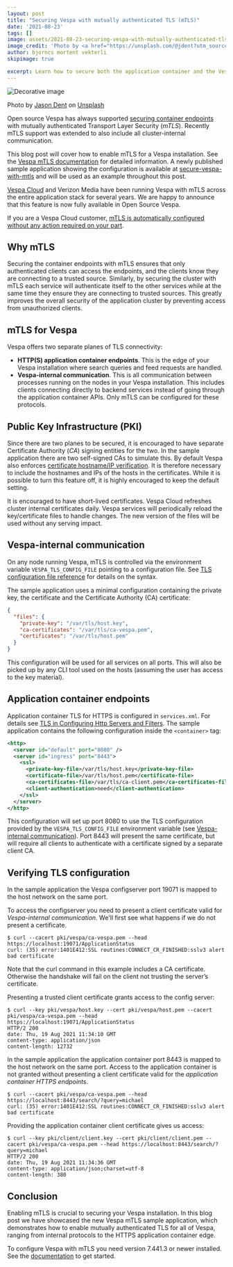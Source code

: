 ```yaml
---
layout: post 
title: "Securing Vespa with mutually authenticated TLS (mTLS)"
date: '2021-08-23' 
tags: []
image: assets/2021-08-23-securing-vespa-with-mutually-authenticated-tls/jason-dent-3wPJxh-piRw-unsplash.jpg
image_credit: 'Photo by <a href="https://unsplash.com/@jdent?utm_source=unsplash&utm_medium=referral&utm_content=creditCopyText">Jason Dent</a> on <a href="https://unsplash.com/photos/3wPJxh-piRw?utm_source=unsplash&utm_medium=referral&utm_content=creditCopyText">Unsplash</a>'
author: bjorncs mortent vekterli 
skipimage: true

excerpt: Learn how to secure both the application container and the Vespa internal communication of your Vespa application. 
---
```

![Decorative image](/assets/2021-08-23-securing-vespa-with-mutually-authenticated-tls/jason-dent-3wPJxh-piRw-unsplash.jpg)
<p class="image-credit">
 Photo by <a href="https://unsplash.com/@jdent?utm_source=unsplash&utm_medium=referral&utm_content=creditCopyText">
 Jason Dent</a> on <a href="https://unsplash.com?utm_source=unsplash&utm_medium=referral&utm_content=creditCopyText">Unsplash</a>
</p>

Open source Vespa has always supported [securing container endpoints](https://docs.vespa.ai/en/jdisc/http-server-and-filters.html#tls) with mutually
authenticated Transport Layer Security (*mTLS*). Recently mTLS support was extended to also include all cluster-internal
communication.

This blog post will cover how to enable mTLS for a Vespa installation. See the
[Vespa mTLS documentation](https://docs.vespa.ai/en/mtls.html) for detailed information. A newly published sample application showing
the configuration is available
at [secure-vespa-with-mtls](https://github.com/vespa-engine/sample-apps/tree/master/examples/operations/multinode-HA#secure-vespa-with-mutually-authenticated-tls)
and will be used as an example throughout this post.

[Vespa Cloud](https://cloud.vespa.ai/) and Verizon Media have been running Vespa with mTLS across the entire application stack for several years.
We are happy to announce that this feature is now fully available in Open Source Vespa. 

If you are a Vespa Cloud customer, 
[mTLS is automatically configured without any action required on your part](https://cloud.vespa.ai/en/security-model.html).

## Why mTLS
Securing the container endpoints with mTLS ensures that only authenticated clients can access the endpoints, 
and the clients know they are connecting to a trusted source. Similarly, by securing the cluster with mTLS each service will
authenticate itself to the other services while at the same time they ensure they are connecting to trusted sources. This 
greatly improves the overall security of the application cluster by preventing access from unauthorized clients.

## mTLS for Vespa
Vespa offers two separate planes of TLS connectivity:
* **HTTP(S) application container endpoints**. This is the edge of your Vespa installation where search queries 
  and feed requests are handled.
* **Vespa-internal communication**. This is all communication between processes running on the nodes in
  your Vespa installation. This includes clients connecting directly to backend services instead of going through the application
  container APIs. Only mTLS can be configured for these protocols.

## Public Key Infrastructure (PKI)
Since there are two planes to be secured, it is encouraged to have separate Certificate Authority (*CA*) signing entities for the two. In the sample
application there are two self-signed CAs to simulate this. By default Vespa also enforces [certificate hostname/IP verification](https://datatracker.ietf.org/doc/html/rfc2818#section-3). It
is therefore necessary to include the hostnames and IPs of the hosts in the certificates. While it is
possible to turn this feature off, it is highly encouraged to keep the default setting.

It is encouraged to have short-lived certificates. Vespa Cloud refreshes cluster internal certificates daily.
Vespa services will periodically reload the key/certificate files to handle changes.
The new version of the files will be used without any serving impact.

## Vespa-internal communication
On any node running Vespa, mTLS is controlled via the environment variable `VESPA_TLS_CONFIG_FILE` pointing to 
a configuration file. See [TLS configuration file reference](https://docs.vespa.ai/en/reference/mtls.html#configuration-file)
for details on the syntax.

The sample application uses a minimal configuration containing the private key, the certificate and the Certificate Authority (CA) certificate:
```json
{
  "files": {
    "private-key": "/var/tls/host.key",
    "ca-certificates": "/var/tls/ca-vespa.pem",
    "certificates": "/var/tls/host.pem"
  }
}
```

This configuration will be used for all services on all ports. This will also be picked up by any CLI tool used on the
hosts (assuming the user has access to the key material).

## Application container endpoints
Application container TLS for HTTPS is configured in `services.xml`. For details see 
[TLS in Configuring Http Servers and Filters](https://docs.vespa.ai/en/jdisc/http-server-and-filters.html#tls).
The sample application contains the following configuration inside the `<container>` tag:
```xml
<http>
  <server id="default" port="8080" />
  <server id="ingress" port="8443">
    <ssl>
      <private-key-file>/var/tls/host.key</private-key-file>
      <certificate-file>/var/tls/host.pem</certificate-file>
      <ca-certificates-file>/var/tls/ca-client.pem</ca-certificates-file>
      <client-authentication>need</client-authentication>
    </ssl>
  </server>
</http>
```

This configuration will set up port 8080 to use the TLS configuration provided by the `VESPA_TLS_CONFIG_FILE`
environment variable (see [Vespa-internal communication](#vespa-internal-communication)). Port 8443 will present the
same certificate, but will require all clients to authenticate with a certificate signed by a separate client CA.

## Verifying TLS configuration
In the sample application the Vespa configserver port 19071 is mapped to the host network on the same port. 

To access the configserver you need to present a client certificate valid for *Vespa-internal communication*. We'll first
see what happens if we do not present a certificate.
```shell
$ curl --cacert pki/vespa/ca-vespa.pem --head https://localhost:19071/ApplicationStatus
curl: (35) error:1401E412:SSL routines:CONNECT_CR_FINISHED:sslv3 alert bad certificate
```

Note that the curl command in this example includes a CA certificate. Otherwise the handshake will fail on the client
not trusting the server’s certificate.

Presenting a trusted client certificate grants access to the config server:
```shell
$ curl --key pki/vespa/host.key --cert pki/vespa/host.pem --cacert pki/vespa/ca-vespa.pem --head https://localhost:19071/ApplicationStatus
HTTP/2 200
date: Thu, 19 Aug 2021 11:34:10 GMT
content-type: application/json
content-length: 12732
```

In the sample application the application container port 8443 is mapped to the host network on the same port. Access to
the application container is not granted without presenting a client certificate valid for the *application container
HTTPS endpoints*.
```shell
$ curl --cacert pki/vespa/ca-vespa.pem --head https://localhost:8443/search/?query=michael
curl: (35) error:1401E412:SSL routines:CONNECT_CR_FINISHED:sslv3 alert bad certificate
```

Providing the application container client certificate gives us access:
```shell
$ curl --key pki/client/client.key --cert pki/client/client.pem --cacert pki/vespa/ca-vespa.pem --head https://localhost:8443/search/?query=michael
HTTP/2 200
date: Thu, 19 Aug 2021 11:34:36 GMT
content-type: application/json;charset=utf-8
content-length: 380
```

## Conclusion
Enabling mTLS is crucial to securing your Vespa installation.
In this blog post we have showcased the new Vespa mTLS sample application,
which demonstrates how to enable mutually authenticated TLS for all of Vespa,
ranging from internal protocols to the HTTPS application container edge.

To configure Vespa with mTLS you need version 7.441.3 or newer installed.
See the [documentation](https://docs.vespa.ai/en/mtls.html) to get started.
